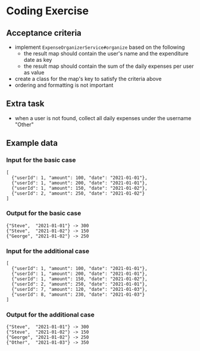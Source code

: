 # Coding Exercise

## Acceptance criteria

- implement ``ExpenseOrganizerService#organize`` based on the following
    - the result map should contain the user's name and the expenditure date as key
    - the result map should contain the sum of the daily expenses per user as value
- create a class for the map's key to satisfy the criteria above
- ordering and formatting is not important

## Extra task

- when a user is not found, collect all daily expenses under the username "Other"

## Example data

### Input for the basic case

```
[
  {"userId": 1, "amount": 100, "date": "2021-01-01"},
  {"userId": 1, "amount": 200, "date": "2021-01-01"},
  {"userId": 1, "amount": 150, "date": "2021-01-02"},
  {"userId": 2, "amount": 250, "date": "2021-01-02"}
]
```

### Output for the basic case

```
{"Steve",  "2021-01-01"} -> 300
{"Steve",  "2021-01-02"} -> 150
{"George", "2021-01-02"} -> 250
```

### Input for the additional case

```
[
  {"userId": 1, "amount": 100, "date": "2021-01-01"},
  {"userId": 1, "amount": 200, "date": "2021-01-01"},
  {"userId": 1, "amount": 150, "date": "2021-01-02"},
  {"userId": 2, "amount": 250, "date": "2021-01-01"},
  {"userId": 7, "amount": 120, "date": "2021-01-03"},
  {"userId": 8, "amount": 230, "date": "2021-01-03"}
]
```

### Output for the additional case

```
{"Steve",  "2021-01-01"} -> 300
{"Steve",  "2021-01-02"} -> 150
{"George", "2021-01-02"} -> 250
{"Other",  "2021-01-03"} -> 350
```
